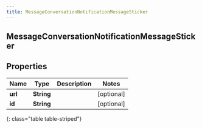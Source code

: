 ```yaml
---
title: MessageConversationNotificationMessageSticker
---
```

## MessageConversationNotificationMessageSticker


## Properties

| Name | Type | Description | Notes |
| ------------ | ------------- | ------------- | ------------- |
| **url** | **String** |  |  [optional] |
| **id** | **String** |  |  [optional] |
{: class="table table-striped"}




